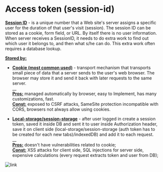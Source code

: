# Access token (session-id)

**<ins>Session ID</ins>** - is a unique number that a Web site's server assigns a specific user for
the duration of that user's visit (session). The session ID can be stored as a cookie,
form field, or URL. By itself there is no user information.  When server receives a 
SessionID, it needs to do extra work to find out which user it belongs to, and then 
what s/he can do. This extra work often requires a database lookup.

**<ins>Stored by:**</ins>
  - **<ins>Cookie (most common used)</ins>** - transport mechanism that transports small piece 
    of data that a server sends to the user's web browser. The browser may store it 
    and send it back with later requests to the same server.                 
    __  
    **<ins>Pros:**</ins> managed automatically by browser, easy to Implement, has many customizations,
    fast.  
    **<ins>Const:**</ins> exposed to CSRF attacks, SameSite protection incompatible 
    with CORS, browsers not always allow using cookies.
    

  - **<ins>Local-storage/session-storage</ins>** - after user logged in create a session token, saved it inside
    DB and sent it to user inside Authorization header, save it on client side 
    (local-storage/session-storage (auth token has to be created for each new 
    tabs)/indexedDB) and add it to each request.  
    __   
    **<ins>Pros:**</ins> doesn't have vulnerabilities related to cookie;  
    **<ins>Const:**</ins> XSS attacks for client side, SQL injections for server side, expensive 
    calculations (every request extracts token and user from DB);
    
![link](https://drive.google.com/uc?id=1_Pp7v_JIIenX66FUR1zOXac3HN_ue4bA)
